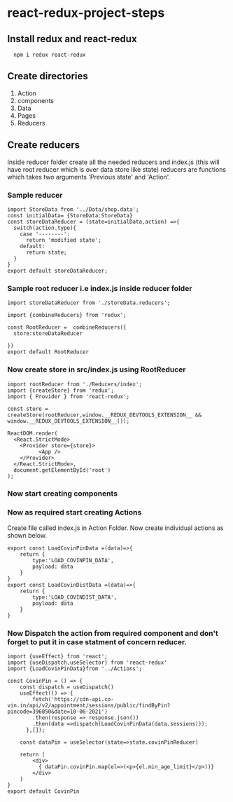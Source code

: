 # react-redux-project-steps

## Install redux and react-redux
``` 
  npm i redux react-redux
```
## Create directories
1. Action
2. components
3. Data
4. Pages
5. Reducers

## Create reducers 
Inside reducer folder create all the needed reducers and index.js (this will have root reducer which is over data store like state)
reducers are functions which takes two arguments 'Previous state' and 'Action'.
 ### Sample reducer
```
import StoreData from '../Data/shop.data';
const initialData= {StoreData:StoreData}
const storeDataReducer = (state=initialData,action) =>{
  switch(action.type){
    case '--------':
      return 'modified state';
    default:
      return state;
  }
}
export default storeDataReducer;
```
### Sample root reducer i.e index.js inside reducer folder
```
import storeDataReducer from './storeData.reducers';

import {combineReducers} from 'redux';

const RootReducer =  combineReducers({
  store:storeDataReducer

})
export default RootReducer
```

### Now create store in src/index.js using RootReducer
``` 
import rootReducer from './Reducers/index';
import {createStore} from 'redux';
import { Provider } from 'react-redux';

const store = createStore(rootReducer,window.__REDUX_DEVTOOLS_EXTENSION__ && window.__REDUX_DEVTOOLS_EXTENSION__());

ReactDOM.render(
  <React.StrictMode>
    <Provider store={store}>
          <App />
    </Provider>
  </React.StrictMode>,
  document.getElementById('root')
);
```
### Now start creating components 
### Now as required start creating Actions 
Create file called index.js in Action Folder.
Now create individual actions as shown below.
```
export const LoadCovinPinData =(data)=>{
    return {
        type:'LOAD_COVINPIN_DATA',
        payload: data
    }
}
export const LoadCovinDistData =(data)=>{
    return {
        type:'LOAD_COVINDIST_DATA',
        payload: data
    }
}
```
### Now Dispatch the action from required component and don't forget to put it in case statment of concern reducer.
```
import {useEffect} from 'react';
import {useDispatch,useSelector} from 'react-redux'
import {LoadCovinPinData}from '../Actions';

const CovinPin = () => {
    const dispatch = useDispatch()
    useEffect(() => {
        fetch('https://cdn-api.co-vin.in/api/v2/appointment/sessions/public/findByPin?pincode=396050&date=10-06-2021')
        .then(response => response.json())
        .then(data =>dispatch(LoadCovinPinData(data.sessions)));
      },[]);

    const dataPin = useSelector(state=>state.covinPinReducer)
   
    return (
        <div>
          { dataPin.covinPin.map(el=>(<p>{el.min_age_limit}</p>))}
        </div>
    )
}
export default CovinPin
```
